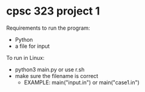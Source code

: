 # cpsc 323 project 1
 
Requirements to run the program:
- Python
- a file for input

To run in Linux: 
- python3 main.py or use r.sh
- make sure the filename is correct
  - EXAMPLE: main("input.in") or main("case1.in")
